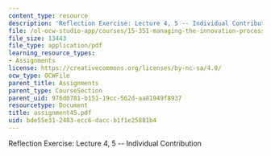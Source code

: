 ```yaml
---
content_type: resource
description: 'Reflection Exercise: Lecture 4, 5 -- Individual Contribution'
file: /ol-ocw-studio-app/courses/15-351-managing-the-innovation-process-fall-2002/bde55e312483ecc6daccb1f1e25881b4_assignment45.pdf
file_size: 13443
file_type: application/pdf
learning_resource_types:
- Assignments
license: https://creativecommons.org/licenses/by-nc-sa/4.0/
ocw_type: OCWFile
parent_title: Assignments
parent_type: CourseSection
parent_uid: 976d0781-b151-19cc-562d-aa81949f8937
resourcetype: Document
title: assignment45.pdf
uid: bde55e31-2483-ecc6-dacc-b1f1e25881b4
---
```

Reflection Exercise: Lecture 4, 5 -- Individual Contribution